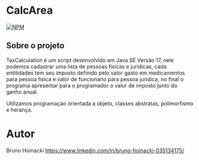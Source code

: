 # CalcArea
[![NPM](https://img.shields.io/npm/l/react)](https://github.com/BrunoHoinacki/PriceProduct/blob/main/LICENSE) 

## Sobre o projeto

TaxCalculation é um script desenvolvido em Java SE Versão 17, nele podemos cadastrar uma lista de pessoas fisicas e juridicas, cada entitidades tem seu imposto definido pelo valor gasto em medicamentos para pessoa fisica e valor de funcionario para pessoa juridica, no final o programa apresentar para o programador o valor de imposto junto do ganho anual.

Utilizamos programação orientada a objeto, classes abstratas, polimorfismo e herança.

# Autor

Bruno Hoinacki
https://www.linkedin.com/in/bruno-hoinacki-035134175/
